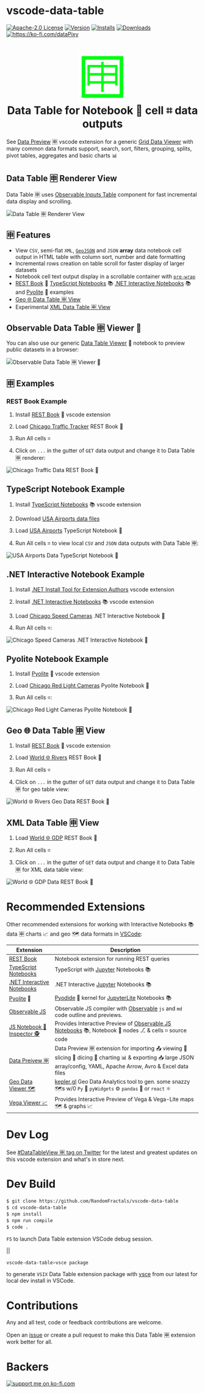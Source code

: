 # vscode-data-table

[![Apache-2.0 License](https://img.shields.io/badge/license-Apache2-brightgreen.svg)](http://opensource.org/licenses/Apache-2.0)
[![Version](https://vsmarketplacebadge.apphb.com/version-short/RandomFractalsInc.vscode-data-table.svg?color=orange)](https://marketplace.visualstudio.com/items?itemName=RandomFractalsInc.vscode-data-table)
[![Installs](https://vsmarketplacebadge.apphb.com/installs/RandomFractalsInc.vscode-data-table.svg?color=orange)](https://marketplace.visualstudio.com/items?itemName=RandomFractalsInc.vscode-data-table)
[![Downloads](https://vsmarketplacebadge.apphb.com/downloads/RandomFractalsInc.vscode-data-table.svg?color=orange)](https://marketplace.visualstudio.com/items?itemName=RandomFractalsInc.vscode-data-table)
<a href='https://ko-fi.com/dataPixy' target='_blank' title='support: https://ko-fi.com/dataPixy'>
  <img height='24' style='border:0px;height:20px;' src='https://az743702.vo.msecnd.net/cdn/kofi3.png?v=2' alt='https://ko-fi.com/dataPixy' /></a>

<h1 align="center">
  <img width="128" height="128" src="resources/images/data-table.png" />
  <br />
  Data Table for Notebook 📓 cell ⌗ data outputs
</h1>

See [Data Preview](https://github.com/RandomFractals/vscode-data-preview) 🈸 vscode extension for a generic [Grid Data Viewer](https://marketplace.visualstudio.com/items?itemName=RandomFractalsInc.vscode-data-preview) with many common data formats support, search, sort, filters, grouping, splits, pivot tables, aggregates and basic charts 📊

## Data Table 🈸 Renderer View

Data Table 🈸 uses [Observable Inputs Table](https://github.com/observablehq/inputs#Table) component for fast incremental data display and scrolling.

![Data Table 🈸 Renderer View](https://github.com/RandomFractals/vscode-data-table/blob/main/docs/images/data-table-renderer.png?raw=true 
 "Data Table 🈸 Renderer View")

## 🈸 Features

- View `CSV`, semi-flat `XML`, [`GeoJSON`](https://www.rfc-editor.org/rfc/rfc7946.html) and `JSON` **array** data notebook cell output in HTML table with column sort, number and date formatting
- Incremental rows creation on table scroll for faster display of larger datasets
- Notebook cell text output display in a scrollable container with [`pre-wrap`](https://www.w3docs.com/snippets/css/how-to-wrap-text-in-a-pre-tag-with-css.html)
- [REST Book](https://github.com/RandomFractals/vscode-data-table#rest-book-example) 📓 [TypeScript Notebooks](https://github.com/RandomFractals/vscode-data-table#typescript-notebook-example) 📚 [.NET Interactive Notebooks](https://github.com/RandomFractals/vscode-data-table#net-interactive-notebook-example) 📚 and [Pyolite](https://github.com/RandomFractals/vscode-data-table#pyolite-notebook-example) 🐍 examples
- [Geo 🌐 Data Table 🈸 View](https://github.com/RandomFractals/vscode-data-table#geo--data-table--view)
- Experimental [XML Data Table 🈸 View](https://github.com/RandomFractals/vscode-data-table#xml-data-table--view)

## Observable Data Table 🈸 Viewer 📓

You can also use our generic [Data Table Viewer](https://observablehq.com/@randomfractals/data-table-viewer) 📓 notebook to preview public datasets in a browser:

![Observable Data Table 🈸 Viewer 📓](https://github.com/RandomFractals/vscode-data-table/blob/main/docs/images/observable-data-table-viewer.png?raw=true 
 "Observable Data Table 🈸 Viewer 📓")

## 🈸 Examples

### REST Book Example

1. Install [REST Book](https://marketplace.visualstudio.com/items?itemName=tanhakabir.rest-book) 📓 vscode extension

2. Load [Chicago Traffic Tracker](https://github.com/RandomFractals/vscode-data-table/blob/main/notebooks/chicago-traffic-tracker.restbook) REST Book 📓

3. Run All cells ⌗

4. Click on `...` in the gutter of `GET` data output and change it to Data Table 🈸 renderer:

![Chicago Traffic Data REST Book 📓](https://github.com/RandomFractals/vscode-data-table/blob/main/docs/images/data-table-chicago-traffic.png?raw=true 
 "Chicago Traffic Data REST Book 📓")

## TypeScript Notebook Example

1. Install [TypeScript Notebooks](https://marketplace.visualstudio.com/items?itemName=donjayamanne.typescript-notebook) 📚 vscode extension

2. Download [USA Airports data files](https://github.com/RandomFractals/vscode-data-table/tree/main/data)

3. Load [USA Airports](https://github.com/RandomFractals/vscode-data-table/blob/main/notebooks/usa-airports.ipynb) TypeScript Notebook 📓

4. Run All cells ⌗ to view local `CSV` and `JSON` data outputs with Data Table 🈸:

![USA Airports Data TypeScript Notebook 📓](https://github.com/RandomFractals/vscode-data-table/blob/main/docs/images/data-table-usa-airports.png?raw=true 
 "USA Airports Data TypeScript Notebook 📓")

## .NET Interactive Notebook Example

1. Install [.NET Install Tool for Extension Authors](https://marketplace.visualstudio.com/items?itemName=ms-dotnettools.vscode-dotnet-runtime) vscode extension

2. Install [.NET Interactive Notebooks](https://marketplace.visualstudio.com/items?itemName=ms-dotnettools.dotnet-interactive-vscode) 📚 vscode extension

3. Load [Chicago Speed Cameras](https://github.com/RandomFractals/vscode-data-table/blob/main/notebooks/chicago-speed-cameras.ipynb) .NET Interactive Notebook 📓

4. Run All cells ⌗:

![Chicago Speed Cameras .NET Interactive Notebook 📓](https://github.com/RandomFractals/vscode-data-table/blob/main/docs/images/data-table-net-interactive.png?raw=true 
 "Chicago Speed Cameras .NET Interactive Notebook 📓")

## Pyolite Notebook Example

1. Install [Pyolite](https://marketplace.visualstudio.com/items?itemName=joyceerhl.vscode-pyolite) 🐍 vscode extension

2. Load [Chicago Red Light Cameras](https://github.com/RandomFractals/vscode-data-table/blob/main/notebooks/chicago-red-light-cameras.ipynb) Pyolite Notebook 📓

3. Run All cells ⌗:

![Chicago Red Light Cameras Pyolite Notebook 📓](https://github.com/RandomFractals/vscode-data-table/blob/main/docs/images/data-table-pyolite-notebook.png?raw=true 
 "Chicago Red Light Cameras Pyolite Notebook 📓")

## Geo 🌐 Data Table 🈸 View

1. Install [REST Book](https://marketplace.visualstudio.com/items?itemName=tanhakabir.rest-book) 📓 vscode extension

2. Load [World 🌐 Rivers](https://github.com/RandomFractals/vscode-data-table/blob/main/notebooks/world-rivers.restbook) REST Book 📓

3. Run All cells ⌗

4. Click on `...` in the gutter of `GET` data output and change it to Data Table 🈸 for geo table view:

![World 🌐 Rivers Geo Data REST Book 📓](https://github.com/RandomFractals/vscode-data-table/blob/main/docs/images/data-table-geo-view.png?raw=true 
 "World 🌐 Rivers Geo Data REST Book 📓")

## XML Data Table 🈸 View

1. Load [World 🌐 GDP](https://github.com/RandomFractals/vscode-data-table/blob/main/notebooks/world-gdp.restbook) REST Book 📓

2. Run All cells ⌗

3. Click on `...` in the gutter of `GET` data output and change it to Data Table 🈸 for XML data table view:

![World 🌐 GDP Data REST Book 📓](https://github.com/RandomFractals/vscode-data-table/blob/main/docs/images/data-table-world-gdp.png?raw=true 
 "World 🌐 GDP Data REST Book 📓")

# Recommended Extensions

Other recommended extensions for working with Interactive Notebooks 📚 data 🈸 charts 📈 and geo 🗺️ data formats in [VSCode](https://code.visualstudio.com/):

| Extension | Description |
| --- | --- |
| [REST Book](https://marketplace.visualstudio.com/items?itemName=tanhakabir.rest-book) | Notebook extension for running REST queries |
| [TypeScript Notebooks](https://marketplace.visualstudio.com/items?itemName=donjayamanne.typescript-notebook) | TypeScript with [Jupyter](https://marketplace.visualstudio.com/items?itemName=ms-toolsai.jupyter) Notebooks 📚 |
| [.NET Interactive Notebooks](https://marketplace.visualstudio.com/items?itemName=ms-dotnettools.dotnet-interactive-vscode) | .NET Interactive [Jupyter](https://marketplace.visualstudio.com/items?itemName=ms-toolsai.jupyter) Notebooks 📚 |
| [Pyolite](https://marketplace.visualstudio.com/items?itemName=joyceerhl.vscode-pyolite) 🐍 | [Pyodide](https://pyodide.org) 🐍 kernel for [JupyterLite](https://github.com/jtpio/jupyterlite) Notebooks 📚 |
| [Observable JS](https://marketplace.visualstudio.com/items?itemName=GordonSmith.observable-js) | Observable JS compiler with [Observable](https://observablehq.com/@observablehq/observable-for-jupyter-users?collection=@observablehq/observable-for-jupyter-users) `js` and `md` code outline and previews. |
| [JS Notebook 📓 Inspector 🕵️](https://marketplace.visualstudio.com/items?itemName=RandomFractalsInc.js-notebook-inspector) | Provides Interactive Preview of [Observable JS Notebooks](https://observablehq.com/documentation#notebook-fundamentals) 📚, Notebook 📓 nodes ⎇ & cells ⌗ source code |
| [Data Preivew 🈸](https://marketplace.visualstudio.com/items?itemName=RandomFractalsInc.vscode-data-preview) | Data Preview 🈸 extension for importing 📤 viewing 🔎 slicing 🔪 dicing 🎲 charting 📊 & exporting 📥 large JSON array/config, YAML, Apache Arrow, Avro & Excel data files |
| [Geo Data Viewer 🗺️](https://marketplace.visualstudio.com/items?itemName=RandomFractalsInc.geo-data-viewer) | [kepler.gl](https://kepler.gl) Geo Data Analytics tool to gen. some snazzy 🗺️s  w/0 `Py` 🐍 `pyWidgets` ⚙️ `pandas` 🐼 or `react` ⚛️ |
| [Vega Viewer 📈](https://marketplace.visualstudio.com/items?itemName=RandomFractalsInc.vscode-vega-viewer) | Provides Interactive Preview of Vega & Vega-Lite maps 🗺️ & graphs 📈 |

# Dev Log

See [#DataTableView 🈸 tag on Twitter](https://twitter.com/hashtag/dataTableView?src=hash&f=live&vertical=default) for the latest and greatest updates on this vscode extension and what's in store next.

# Dev Build

```bash
$ git clone https://github.com/RandomFractals/vscode-data-table
$ cd vscode-data-table
$ npm install
$ npm run compile
$ code .
```
`F5` to launch Data Table extension VSCode debug session.

||

```bash
vscode-data-table>vsce package
```
to generate `VSIX` Data Table extension package with [vsce](https://code.visualstudio.com/api/working-with-extensions/publishing-extension#vsce) from our latest for local dev install in VSCode.

# Contributions

Any and all test, code or feedback contributions are welcome. 

Open an [issue](https://github.com/RandomFractals/vscode-data-table/issues) or create a pull request to make this Data Table 🈸 extension work better for all.

# Backers

<a href='https://ko-fi.com/dataPixy' target='_blank'>
  <img height='36' style='border:0px;height:36px;' border='0'
    src='https://az743702.vo.msecnd.net/cdn/kofi3.png?v=2' 
    alt='support me on ko-fi.com' />
</a>
